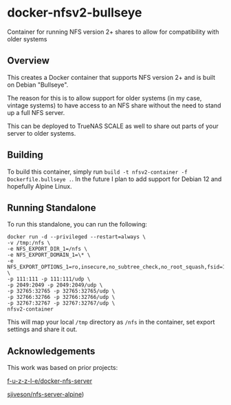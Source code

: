 # docker-nfsv2-bullseye

Container for running NFS version 2+ shares to allow for compatibility with older systems

## Overview

This creates a Docker container that supports NFS version 2+ and is built on Debian "Bullseye".

The reason for this is to allow support for older systems (in my case, vintage systems) to have access to an NFS share without the need to stand up a full NFS server.

This can be deployed to TrueNAS SCALE as well to share out parts of your server to older systems.

## Building

To build this container, simply run `build -t nfsv2-container -f Dockerfile.bullseye .`.  In the future I plan to add support for Debian 12 and hopefully Alpine Linux.

## Running Standalone

To run this standalone, you can run the following:

```
docker run -d --privileged --restart=always \
-v /tmp:/nfs \
-e NFS_EXPORT_DIR_1=/nfs \
-e NFS_EXPORT_DOMAIN_1=\* \
-e NFS_EXPORT_OPTIONS_1=ro,insecure,no_subtree_check,no_root_squash,fsid=1 \
-p 111:111 -p 111:111/udp \
-p 2049:2049 -p 2049:2049/udp \
-p 32765:32765 -p 32765:32765/udp \
-p 32766:32766 -p 32766:32766/udp \
-p 32767:32767 -p 32767:32767/udp \
nfsv2-container

```

This will map your local `/tmp` directory as `/nfs` in the container, set export settings and share it out.


## Acknowledgements

This work was based on prior projects:

[f-u-z-z-l-e/docker-nfs-server](https://github.com/f-u-z-z-l-e/docker-nfs-server)

[sjiveson/nfs-server-alpine](https://github.com/sjiveson/nfs-server-alpine))
